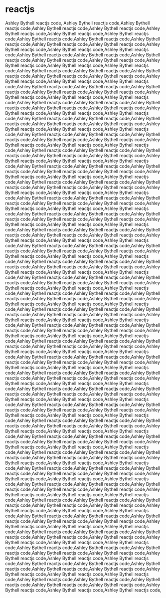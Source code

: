 # reactjs
Ashley Bythell reactjs code, Ashley Bythell reactjs code,Ashley Bythell reactjs code,Ashley Bythell reactjs code,Ashley Bythell reactjs code,Ashley Bythell reactjs code,Ashley Bythell reactjs code,Ashley Bythell reactjs code,Ashley Bythell reactjs code,Ashley Bythell reactjs code,Ashley Bythell reactjs code,Ashley Bythell reactjs code,Ashley Bythell reactjs code,Ashley Bythell reactjs code,Ashley Bythell reactjs code,Ashley Bythell reactjs code,Ashley Bythell reactjs code,Ashley Bythell reactjs code,Ashley Bythell reactjs code,Ashley Bythell reactjs code,Ashley Bythell reactjs code,Ashley Bythell reactjs code,Ashley Bythell reactjs code,Ashley Bythell reactjs code,Ashley Bythell reactjs code,Ashley Bythell reactjs code,Ashley Bythell reactjs code,Ashley Bythell reactjs code,Ashley Bythell reactjs code,Ashley Bythell reactjs code,Ashley Bythell reactjs code,Ashley Bythell reactjs code,Ashley Bythell reactjs code,Ashley Bythell reactjs code,Ashley Bythell reactjs code,Ashley Bythell reactjs code,Ashley Bythell reactjs code,Ashley Bythell reactjs code,Ashley Bythell reactjs code,Ashley Bythell reactjs code,Ashley Bythell reactjs code,Ashley Bythell reactjs code,Ashley Bythell reactjs code,Ashley Bythell reactjs code,Ashley Bythell reactjs code,Ashley Bythell reactjs code,Ashley Bythell reactjs code,Ashley Bythell reactjs code,Ashley Bythell reactjs code,Ashley Bythell reactjs code,Ashley Bythell reactjs code,Ashley Bythell reactjs code,Ashley Bythell reactjs code,Ashley Bythell reactjs code,Ashley Bythell reactjs code,Ashley Bythell reactjs code,Ashley Bythell reactjs code,Ashley Bythell reactjs code,Ashley Bythell reactjs code,Ashley Bythell reactjs code,Ashley Bythell reactjs code,Ashley Bythell reactjs code,Ashley Bythell reactjs code,Ashley Bythell reactjs code,Ashley Bythell reactjs code,Ashley Bythell reactjs code,Ashley Bythell reactjs code,Ashley Bythell reactjs code,Ashley Bythell reactjs code,Ashley Bythell reactjs code,Ashley Bythell reactjs code,Ashley Bythell reactjs code,Ashley Bythell reactjs code,Ashley Bythell reactjs code,Ashley Bythell reactjs code,Ashley Bythell reactjs code,Ashley Bythell reactjs code,Ashley Bythell reactjs code,Ashley Bythell reactjs code,Ashley Bythell reactjs code,Ashley Bythell reactjs code,Ashley Bythell reactjs code,Ashley Bythell reactjs code,Ashley Bythell reactjs code,Ashley Bythell reactjs code,Ashley Bythell reactjs code,Ashley Bythell reactjs code,Ashley Bythell reactjs code,Ashley Bythell reactjs code,Ashley Bythell reactjs code,Ashley Bythell reactjs code,Ashley Bythell reactjs code,Ashley Bythell reactjs code,Ashley Bythell reactjs code,Ashley Bythell reactjs code,Ashley Bythell reactjs code,Ashley Bythell reactjs code,Ashley Bythell reactjs code,Ashley Bythell reactjs code,Ashley Bythell reactjs code,Ashley Bythell reactjs code,Ashley Bythell reactjs code,Ashley Bythell reactjs code,Ashley Bythell reactjs code,Ashley Bythell reactjs code,Ashley Bythell reactjs code,Ashley Bythell reactjs code,Ashley Bythell reactjs code,Ashley Bythell reactjs code,Ashley Bythell reactjs code,Ashley Bythell reactjs code,Ashley Bythell reactjs code,Ashley Bythell reactjs code,Ashley Bythell reactjs code,Ashley Bythell reactjs code,Ashley Bythell reactjs code,Ashley Bythell reactjs code,Ashley Bythell reactjs code,Ashley Bythell reactjs code,Ashley Bythell reactjs code,Ashley Bythell reactjs code,Ashley Bythell reactjs code,Ashley Bythell reactjs code,Ashley Bythell reactjs code,Ashley Bythell reactjs code,Ashley Bythell reactjs code,Ashley Bythell reactjs code,Ashley Bythell reactjs code,Ashley Bythell reactjs code,Ashley Bythell reactjs code,Ashley Bythell reactjs code,Ashley Bythell reactjs code,Ashley Bythell reactjs code,Ashley Bythell reactjs code,Ashley Bythell reactjs code,Ashley Bythell reactjs code,Ashley Bythell reactjs code,Ashley Bythell reactjs code,Ashley Bythell reactjs code,Ashley Bythell reactjs code,Ashley Bythell reactjs code,Ashley Bythell reactjs code,Ashley Bythell reactjs code,Ashley Bythell reactjs code,Ashley Bythell reactjs code,Ashley Bythell reactjs code,Ashley Bythell reactjs code,Ashley Bythell reactjs code,Ashley Bythell reactjs code,Ashley Bythell reactjs code,Ashley Bythell reactjs code,Ashley Bythell reactjs code,Ashley Bythell reactjs code,Ashley Bythell reactjs code,Ashley Bythell reactjs code,Ashley Bythell reactjs code,Ashley Bythell reactjs code,Ashley Bythell reactjs code,Ashley Bythell reactjs code,Ashley Bythell reactjs code,Ashley Bythell reactjs code,Ashley Bythell reactjs code,Ashley Bythell reactjs code,Ashley Bythell reactjs code,Ashley Bythell reactjs code,Ashley Bythell reactjs code,Ashley Bythell reactjs code,Ashley Bythell reactjs code,Ashley Bythell reactjs code,Ashley Bythell reactjs code,Ashley Bythell reactjs code,Ashley Bythell reactjs code,Ashley Bythell reactjs code,Ashley Bythell reactjs code,Ashley Bythell reactjs code,Ashley Bythell reactjs code,Ashley Bythell reactjs code,Ashley Bythell reactjs code,Ashley Bythell reactjs code,Ashley Bythell reactjs code,Ashley Bythell reactjs code,Ashley Bythell reactjs code,Ashley Bythell reactjs code,Ashley Bythell reactjs code,Ashley Bythell reactjs code,Ashley Bythell reactjs code,Ashley Bythell reactjs code,Ashley Bythell reactjs code,Ashley Bythell reactjs code,Ashley Bythell reactjs code,Ashley Bythell reactjs code,Ashley Bythell reactjs code,Ashley Bythell reactjs code,Ashley Bythell reactjs code,Ashley Bythell reactjs code,Ashley Bythell reactjs code,Ashley Bythell reactjs code,Ashley Bythell reactjs code,Ashley Bythell reactjs code,Ashley Bythell reactjs code,Ashley Bythell reactjs code,Ashley Bythell reactjs code,Ashley Bythell reactjs code,Ashley Bythell reactjs code,Ashley Bythell reactjs code,Ashley Bythell reactjs code,Ashley Bythell reactjs code,Ashley Bythell reactjs code,Ashley Bythell reactjs code,Ashley Bythell reactjs code,Ashley Bythell reactjs code,Ashley Bythell reactjs code,Ashley Bythell reactjs code,Ashley Bythell reactjs code,Ashley Bythell reactjs code,Ashley Bythell reactjs code,Ashley Bythell reactjs code,Ashley Bythell reactjs code,Ashley Bythell reactjs code,Ashley Bythell reactjs code,Ashley Bythell reactjs code,Ashley Bythell reactjs code,Ashley Bythell reactjs code,Ashley Bythell reactjs code,Ashley Bythell reactjs code,Ashley Bythell reactjs code,Ashley Bythell reactjs code,Ashley Bythell reactjs code,Ashley Bythell reactjs code,Ashley Bythell reactjs code,Ashley Bythell reactjs code,Ashley Bythell reactjs code,Ashley Bythell reactjs code,Ashley Bythell reactjs code,Ashley Bythell reactjs code,Ashley Bythell reactjs code,Ashley Bythell reactjs code,Ashley Bythell reactjs code,Ashley Bythell reactjs code,Ashley Bythell reactjs code,Ashley Bythell reactjs code,Ashley Bythell reactjs code,Ashley Bythell reactjs code,Ashley Bythell reactjs code,Ashley Bythell reactjs code,Ashley Bythell reactjs code,Ashley Bythell reactjs code,Ashley Bythell reactjs code,Ashley Bythell reactjs code,Ashley Bythell reactjs code,Ashley Bythell reactjs code,Ashley Bythell reactjs code,Ashley Bythell reactjs code,Ashley Bythell reactjs code,Ashley Bythell reactjs code,Ashley Bythell reactjs code,Ashley Bythell reactjs code,Ashley Bythell reactjs code,Ashley Bythell reactjs code,Ashley Bythell reactjs code,Ashley Bythell reactjs code,Ashley Bythell reactjs code,Ashley Bythell reactjs code,Ashley Bythell reactjs code,Ashley Bythell reactjs code,Ashley Bythell reactjs code,Ashley Bythell reactjs code,Ashley Bythell reactjs code,Ashley Bythell reactjs code,Ashley Bythell reactjs code,Ashley Bythell reactjs code,Ashley Bythell reactjs code,Ashley Bythell reactjs code,Ashley Bythell reactjs code,Ashley Bythell reactjs code,Ashley Bythell reactjs code,Ashley Bythell reactjs code,Ashley Bythell reactjs code,Ashley Bythell reactjs code,Ashley Bythell reactjs code,Ashley Bythell reactjs code,Ashley Bythell reactjs code,Ashley Bythell reactjs code,Ashley Bythell reactjs code,Ashley Bythell reactjs code,Ashley Bythell reactjs code,Ashley Bythell reactjs code,Ashley Bythell reactjs code,
